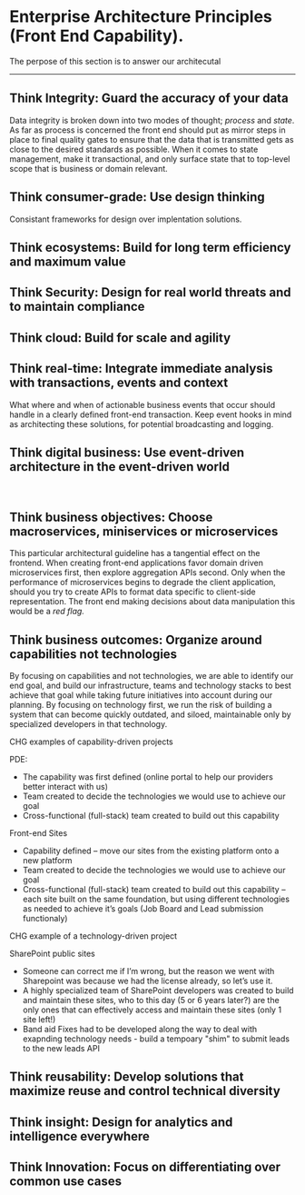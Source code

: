 # Enterprise Architecture Principles (Front End Capability).

The perpose of this section is to answer our architecutal 

____

## Think Integrity: Guard the accuracy of your data 
Data integrity is broken down into two modes of thought; *process* and *state*. As far as process is concerned the front end should put as mirror steps in place to final quality gates to ensure that the data that is transmitted gets as close to the desired standards as possible. When it comes to state management, make it transactional, and only surface state that to top-level scope that is business or domain relevant.

## Think consumer-grade: Use design thinking 
Consistant frameworks for design over implentation solutions.


## Think ecosystems: Build for long term efficiency and maximum value


## Think Security: Design for real world threats and to maintain compliance


## Think cloud: Build for scale and agility


## Think real-time: Integrate immediate analysis with transactions, events and context
What where and when of actionable business events that occur should handle in a clearly defined front-end transaction. Keep event hooks in mind as architecting these solutions, for potential broadcasting and logging.



## Think digital business: Use event-driven architecture in the event-driven world

 
## Think business objectives: Choose macroservices, miniservices or microservices
This particular architectural guideline has a tangential effect on the frontend. When creating front-end applications favor domain driven microservices first, then explore aggregation APIs second. Only when the performance of microservices begins to degrade the client application, should you try to create APIs to format data specific to client-side representation. The front end making decisions about data manipulation this would be a *red flag.*


## Think business outcomes: Organize around capabilities not technologies
By focusing on capabilities and not technologies, we are able to identify our end goal, and build our infrastructure, teams and technology stacks to best achieve that goal while taking future initiatives into account during our planning. By focusing on technology first, we run the risk of building a system that can become quickly outdated, and siloed, maintainable only by specialized developers in that technology.

CHG examples of capability-driven projects

PDE: 
* The capability was first defined (online portal to help our providers better interact with us)
* Team created to decide the technologies we would use to achieve our goal
* Cross-functional (full-stack) team created to build out this capability

Front-end Sites
* Capability defined – move our sites from the existing platform onto a new platform
* Team created to decide the technologies we would use to achieve our goal
* Cross-functional (full-stack) team created to build out this capability – each site built on the same foundation, but using different technologies as needed to achieve it’s goals (Job Board and Lead submission functionaly)

CHG example of a technology-driven project

SharePoint public sites
* Someone can correct me if I’m wrong, but the reason we went with Sharepoint was because we had the license already, so let’s use it.
* A highly specialized team of SharePoint developers was created to build and maintain these sites, who to this day (5 or 6 years later?) are the only ones that can effectively access and maintain these sites (only 1 site left!)
* Band aid Fixes had to be developed along the way to deal with exapnding technology needs - build a tempoary "shim" to submit leads to the new leads API


## Think reusability: Develop solutions that maximize reuse and control technical diversity


## Think insight: Design for analytics and intelligence everywhere


## Think Innovation: Focus on differentiating over common use cases

